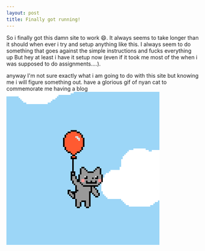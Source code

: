 ```yaml
---
layout: post
title: Finally got running!
---
```

So i finally got this damn site to work :smile:. It always seems to take longer than it should when ever
i try and setup anything like this. I always seem to do something that goes against the simple instructions
and fucks everything up But hey at least i have it setup now (even if it took me most of the when i was supposed to do assignments....).

anyway I'm not sure exactly what i am going to do with this site but knowing me i will figure something out. have a glorious gif of nyan cat to commemorate me having a blog
![alt text](/images/nyan.gif "nyan cat")
